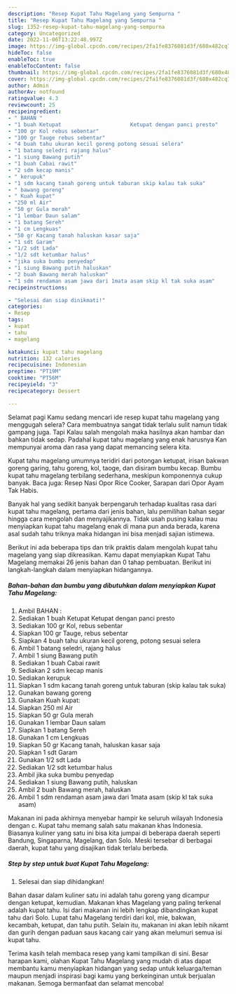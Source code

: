 ```yaml
---
description: "Resep Kupat Tahu Magelang yang Sempurna "
title: "Resep Kupat Tahu Magelang yang Sempurna "
slug: 1352-resep-kupat-tahu-magelang-yang-sempurna
category: Uncategorized
date: 2022-11-06T13:22:48.997Z
image: https://img-global.cpcdn.com/recipes/2fa1fe8376081d3f/680x482cq70/kupat-tahu-magelang-foto-resep-utama.jpg
hideToc: false
enableToc: true
enableTocContent: false
thumbnail: https://img-global.cpcdn.com/recipes/2fa1fe8376081d3f/680x482cq70/kupat-tahu-magelang-foto-resep-utama.jpg
cover: https://img-global.cpcdn.com/recipes/2fa1fe8376081d3f/680x482cq70/kupat-tahu-magelang-foto-resep-utama.jpg
author: Admin
authorAv: notfound
ratingvalue: 4.3
reviewcount: 25
recipeingredient:
- " BAHAN "
- "1 buah Ketupat                      Ketupat dengan panci presto"
- "100 gr Kol rebus sebentar"
- "100 gr Tauge rebus sebentar"
- "4 buah tahu ukuran kecil goreng potong sesuai selera"
- "1 batang seledri rajang halus"
- "1 siung Bawang putih"
- "1 buah Cabai rawit"
- "2 sdm kecap manis"
- " kerupuk"
- "1 sdm kacang tanah goreng untuk taburan skip kalau tak suka"
- " bawang goreng"
- " Kuah kupat"
- "250 ml Air"
- "50 gr Gula merah"
- "1 lembar Daun salam"
- "1 batang Sereh"
- "1 cm Lengkuas"
- "50 gr Kacang tanah haluskan kasar saja"
- "1 sdt Garam"
- "1/2 sdt Lada"
- "1/2 sdt ketumbar halus"
- "jika suka bumbu penyedap"
- "1 siung Bawang putih haluskan"
- "2 buah Bawang merah haluskan"
- "1 sdm rendaman asam jawa dari 1mata asam skip kl tak suka asam"
recipeinstructions:

- "Selesai dan siap dinikmati!"
categories:
- Resep
tags:
- kupat
- tahu
- magelang

katakunci: kupat tahu magelang 
nutrition: 132 calories
recipecuisine: Indonesian
preptime: "PT19M"
cooktime: "PT56M"
recipeyield: "3"
recipecategory: Dessert

---
```



Selamat pagi Kamu sedang mencari ide resep kupat tahu magelang yang menggugah selera? Cara membuatnya sangat tidak terlalu sulit namun tidak gampang juga. Tapi Kalau salah mengolah maka hasilnya akan hambar dan bahkan tidak sedap. Padahal kupat tahu magelang yang enak harusnya Kan mempunyai aroma dan rasa yang dapat memancing selera kita.


Kupat tahu magelang umumnya teridiri dari potongan ketupat, irisan bakwan goreng garing, tahu goreng, kol, taoge, dan disiram bumbu kecap. Bumbu kupat tahu magelang terbilang sederhana, meskipun komponennya cukup banyak. Baca juga: Resep Nasi Opor Rice Cooker, Sarapan dari Opor Ayam Tak Habis.

Banyak hal yang sedikit banyak berpengaruh terhadap kualitas rasa dari kupat tahu magelang, pertama dari jenis bahan, lalu pemilihan bahan segar hingga cara mengolah dan menyajikannya. Tidak usah pusing kalau mau menyiapkan kupat tahu magelang enak di mana pun anda berada, karena asal sudah tahu triknya maka hidangan ini bisa menjadi sajian istimewa.


Berikut ini ada beberapa tips dan trik praktis dalam mengolah kupat tahu magelang yang siap dikreasikan. Kamu dapat menyiapkan Kupat Tahu Magelang memakai 26 jenis bahan dan 0 tahap pembuatan. Berikut ini langkah-langkah dalam menyiapkan hidangannya.

<!--inarticleads1-->

##### Bahan-bahan dan bumbu yang dibutuhkan dalam menyiapkan Kupat Tahu Magelang:

1. Ambil  BAHAN :
1. Sediakan 1 buah Ketupat                      Ketupat dengan panci presto
1. Sediakan 100 gr Kol, rebus sebentar
1. Siapkan 100 gr Tauge, rebus sebentar
1. Siapkan 4 buah tahu ukuran kecil goreng, potong sesuai selera
1. Ambil 1 batang seledri, rajang halus
1. Ambil 1 siung Bawang putih
1. Sediakan 1 buah Cabai rawit
1. Sediakan 2 sdm kecap manis
1. Sediakan  kerupuk
1. Siapkan 1 sdm kacang tanah goreng untuk taburan (skip kalau tak suka)
1. Gunakan  bawang goreng
1. Gunakan  Kuah kupat:
1. Siapkan 250 ml Air
1. Siapkan 50 gr Gula merah
1. Gunakan 1 lembar Daun salam
1. Siapkan 1 batang Sereh
1. Gunakan 1 cm Lengkuas
1. Siapkan 50 gr Kacang tanah, haluskan kasar saja
1. Siapkan 1 sdt Garam
1. Gunakan 1/2 sdt Lada
1. Sediakan 1/2 sdt ketumbar halus
1. Ambil jika suka bumbu penyedap
1. Sediakan 1 siung Bawang putih, haluskan
1. Ambil 2 buah Bawang merah, haluskan
1. Ambil 1 sdm rendaman asam jawa dari 1mata asam (skip kl tak suka asam)


Makanan ini pada akhirnya menyebar hampir ke seluruh wilayah Indonesia dengan c. Kupat tahu memang salah satu makanan khas Indonesia. Biasanya kuliner yang satu ini bisa kita jumpai di beberapa daerah seperti Bandung, Singaparna, Magelang, dan Solo. Meski tersebar di berbagai daerah, kupat tahu yang disajikan tidak terlalu berbeda. 

<!--inarticleads2-->

##### Step by step untuk buat Kupat Tahu Magelang:


1. Selesai dan siap dihidangkan!

Bahan dasar dalam kuliner satu ini adalah tahu goreng yang dicampur dengan ketupat, kemudian. Makanan khas Magelang yang paling terkenal adalah kupat tahu. Isi dari makanan ini lebih lengkap dibandingkan kupat tahu dari Solo. Lupat tahu Magelang terdiri dari kol, mie, bakwan, kecambah, ketupat, dan tahu putih. Selain itu, makanan ini akan lebih nikamt dan gurih dengan paduan saus kacang cair yang akan melumuri semua isi kupat tahu. 

Terima kasih telah membaca resep yang kami tampilkan di sini. Besar harapan kami, olahan Kupat Tahu Magelang yang mudah di atas dapat membantu kamu menyiapkan hidangan yang sedap untuk keluarga/teman maupun menjadi inspirasi bagi kamu yang berkeinginan untuk berjualan makanan. Semoga bermanfaat dan selamat mencoba!
